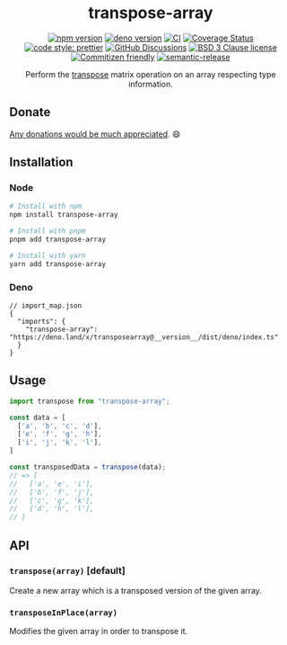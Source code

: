 <div align="center">

# transpose-array

[![npm version](https://img.shields.io/npm/v/transpose-array.svg)](https://www.npmjs.com/package/transpose-array)
[![deno version](https://img.shields.io/github/v/tag/RebeccaStevens/transpose-array?label=deno&sort=semver)](https://deno.land/x/transposearray)
[![CI](https://github.com/RebeccaStevens/transpose-array/actions/workflows/ci.yml/badge.svg)](https://github.com/RebeccaStevens/transpose-array/actions/workflows/ci.yml)
[![Coverage Status](https://codecov.io/gh/RebeccaStevens/transpose-array/branch/main/graph/badge.svg?token=MVpR1oAbIT)](https://codecov.io/gh/RebeccaStevens/transpose-array)\
[![code style: prettier](https://img.shields.io/badge/code_style-prettier-ff69b4.svg?style=flat-square)](https://github.com/prettier/prettier)
[![GitHub Discussions](https://img.shields.io/github/discussions/RebeccaStevens/transpose-array?style=flat-square)](https://github.com/RebeccaStevens/transpose-array/discussions)
[![BSD 3 Clause license](https://img.shields.io/github/license/RebeccaStevens/transpose-array.svg?style=flat-square)](https://opensource.org/licenses/BSD-3-Clause)
[![Commitizen friendly](https://img.shields.io/badge/commitizen-friendly-brightgreen.svg?style=flat-square)](https://commitizen.github.io/cz-cli/)
[![semantic-release](https://img.shields.io/badge/%20%20%F0%9F%93%A6%F0%9F%9A%80-semantic--release-e10079.svg?style=flat-square)](https://github.com/semantic-release/semantic-release)

Perform the [transpose](https://en.wikipedia.org/wiki/Transpose) matrix operation on an array respecting type information.

</div>

## Donate

[Any donations would be much appreciated](./DONATIONS.md). 😄

## Installation

### Node

```sh
# Install with npm
npm install transpose-array

# Install with pnpm
pnpm add transpose-array

# Install with yarn
yarn add transpose-array
```

### Deno

```jsonc
// import_map.json
{
  "imports": {
    "transpose-array": "https://deno.land/x/transposearray@__version__/dist/deno/index.ts"
  }
}
```

## Usage

```ts
import transpose from "transpose-array";

const data = [
  ['a', 'b', 'c', 'd'],
  ['e', 'f', 'g', 'h'],
  ['i', 'j', 'k', 'l'],
]

const transposedData = transpose(data);
// => [
//   ['a', 'e', 'i'],
//   ['b', 'f', 'j'],
//   ['c', 'g', 'k'],
//   ['d', 'h', 'l'],
// ]
```

## API

### `transpose(array)` \[default\]

Create a new array which is a transposed version of the given array.

### `transposeInPlace(array)`

Modifies the given array in order to transpose it.
